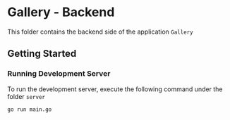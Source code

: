 # Gallery - Backend

This folder contains the backend side of the application `Gallery`

## Getting Started

### Running Development Server

To run the development server, execute the following command under the folder `server`

```bash
go run main.go
```